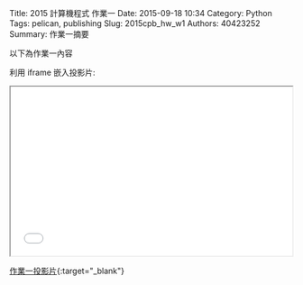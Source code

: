 Title: 2015 計算機程式 作業一
Date: 2015-09-18 10:34
Category: Python
Tags: pelican, publishing
Slug: 2015cpb_hw_w1
Authors: 40423252
Summary: 作業一摘要

以下為作業一內容

利用 iframe 嵌入投影片:

<iframe src="40423252_cp_w1_p.html" width="500" height="300"></iframe>

[作業一投影片](40423252_cp_w1_p.html){:target="_blank"}
